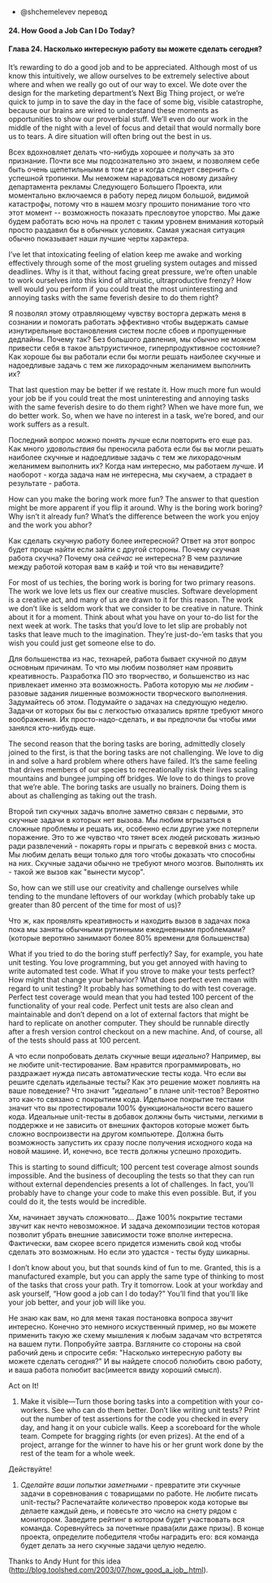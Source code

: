 - @shchemelevev перевод

#### 24. How Good a Job Can I Do Today?

#### Глава 24. Насколько интересную работу вы можете сделать сегодня?



It’s rewarding to do a good job and to be appreciated. Although most of us 
know this intuitively, we allow ourselves to be extremely selective about 
where and when we really go out of our way to excel. We dote over the design 
for the marketing department’s Next Big Thing project, or we’re quick to 
jump in to save the day in the face of some big, visible catastrophe, because 
our brains are wired to understand these moments as opportunities to show our 
proverbial stuff. We’ll even do our work in the middle of the night with a 
level of focus and detail that would normally bore us to tears. A dire 
situation will often bring out the best in us.

Всех вдохновляет делать что-нибудь хорошее и получать за это признание. 
Почти все мы подсознательно это знаем, и позволяем себе быть очень 
щепетильными в том где и когда следует свернить с успешной тропинки. Мы 
неможем нарадоваться новому дизайну департамента рекламы Следующего Большего 
Проекта, или моментально включаемся в работу перед лицом большой, видимой 
катастрофы, потому что в нашем мозгу прошито понимание того что этот момент -- 
возможность показать пресловутое упорство. Мы даже будем работать всю ночь 
на пролет с таким уровнем внимания который просто раздавил бы в обычных 
условиях. Самая ужасная ситуация обычно показывает наши лучшие черты 
характера.



I’ve let that intoxicating feeling of elation keep me awake and working 
effectively through some of the most grueling system outages and missed 
deadlines. Why is it that, without facing great pressure, we’re often unable 
to work ourselves into this kind of altruistic, ultraproductive frenzy? How 
well would you perform if you could treat the most uninteresting and annoying 
tasks with the same feverish desire to do them right?

Я позволял этому отравляющему чувству восторга держать меня в сознании и 
помогать работать эффективно чтобы выдержать самые изнутирельные 
востановления систем после сбоев и пропущенные дедлайны. Почему так? Без 
большого давления, мы обычно не можем привести себя в такое альтруистичное, 
гиперпродуктивное состояние? Как хороше бы вы работали если бы могли 
решать наиболее скучные и надоедливые задачь с тем же лихорадочным 
желанимем выполнить их?



That last question may be better if we restate it. How much more fun would your 
job be if you could treat the most uninteresting and annoying tasks with the 
same feverish desire to do them right? When we have more fun, we do better 
work. So, when we have no interest in a task, we’re bored, and our work suffers 
as a result.

Последний вопрос можно понять лучше если повторить его еще раз. Как много 
_удовольствия_ бы преносила работа если бы вы могли решать наиболее скучные и 
надоедливые задачь с тем же лихорадочным желанимем выполнить их? Когда нам 
интересно, мы работаем лучше. И наоборот - когда задача нам не интересна, мы 
скучаем, а страдает в результате - работа.


How can you make the boring work more fun? The answer to that question might 
be more apparent if you flip it around. Why is the boring work boring? Why 
isn’t it already fun? What’s the difference between the work you enjoy and 
the work you abhor?

Как сделать скучную работу более интересной? Ответ на этот вопрос будет проще 
найти если зайти с другой стороны. Почему скучная работа скучна? Почему она 
_сейчас_ не интересна? В чем различие между работой которая вам в кайф и той 
что вы ненавидите?



For most of us techies, the boring work is boring for two primary reasons. The 
work we love lets us flex our creative muscles. Software development is a 
creative act, and many of us are drawn to it for this reason. The work we 
don’t like is seldom work that we consider to be creative in nature. Think 
about it for a moment. Think about what you have on your to-do list for the 
next week at work. The tasks that you’d love to let slip are probably not 
tasks that leave much to the imagination. They’re just-do-’em tasks that 
you wish you could just get someone else to do.

Для большенства из нас, технарей, работа бывает скучной по двум основным 
причинам. То что мы любим позволяет нам проявить креативность. Разработка ПО 
это творчество, и большенство из нас привлекает именно эта возможность. 
Работа которую мы _не любим_ - разовые задания лишенные возможности 
творческого выполнения. Задумайтесь об этом. Подумайте о задачах на следующую 
неделю. Задачи от которых бы вы с легкостью отказались врятле требуют 
много воображения. Их просто-надо-сделать, и вы предпочли бы чтобы ими 
занялся кто-нибудь еще.



The second reason that the boring tasks are boring, admittedly closely joined 
to the first, is that the boring tasks are not challenging. We love to dig in 
and solve a hard problem where others have failed. It’s the same feeling that 
drives members of our species to recreationally risk their lives scaling 
mountains and bungee jumping off bridges. We love to do things to prove that 
we’re able. The boring tasks are usually no brainers. Doing them is about as 
challenging as taking out the trash.

Второй тип скучных задачь вполне заметно связан с первыми, это скучные задачи 
в которых нет вызова. Мы любим вгрызаться в сложные проблемы и решать их, 
особенно если другие уже потерпели поражение. Это то же чувство что тянет всех 
людей рисковать жизнью ради развлечений - покарять горы и прыгать с веревкой 
вниз с моста. Мы любим делать вещи только для того чтобы доказать что способны 
на них. Скучные задачи обычно не требуют много мозгов. Выполнять их - такой 
же вызов как "вынести мусор".



So, how can we still use our creativity and challenge ourselves while tending 
to the mundane leftovers of our workday (which probably take up greater than 
80 percent of the time for most of us)?

Что ж, как проявлять креативность и находить вызов в задачах пока пока мы 
заняты обычными рутинными ежедневными проблемами? (которые веротяно занимают 
более 80% времени для большенства)



What if you tried to do the boring stuff perfectly? Say, for example, you hate 
unit testing. You love programming, but you get annoyed with having to write 
automated test code. What if you strove to make your tests perfect? How might 
that change your behavior? What does perfect even mean with regard to unit 
testing? It probably has something to do with test coverage. Perfect test 
coverage would mean that you had tested 100 percent of the functionality of 
your real code. Perfect unit tests are also clean and maintainable and don’t 
depend on a lot of external factors that might be hard to replicate on another 
computer.  They should be runnable directly after a fresh version control 
checkout on a new machine. And, of course, all of the tests should pass at 100 
percent.

А что если попробовать делать скучные вещи _идеально_? Например, вы не любите 
unit-тестирование. Вам нравится программировать, но раздражает нужда писать 
автоматические тесты кода. Что если вы решите сделать идельаные тесты? Как 
это решение может повлиять на ваше поведение? Что значит _"идеально"_ в плане 
unit-тестов? Вероятно это как-то связано с покрытием кода. Идельное покрытие 
тестами значит что вы протестировали 100% функциональности всего вашего кода.
Идеальные unit-тесты в добавок должны быть чистыми, легкими в поддержке и не 
зависить от внешних факторов которые может быть сложно воспроизвести на 
другом компьютере. Должна быть возможность запустить их сразу после получения 
исходного кода на новой машине. И, конечно, все теств должны успешно проходить.



This is starting to sound difficult; 100 percent test coverage almost sounds 
impossible. And the business of decoupling the tests so that they can run 
without external dependencies presents a lot of challenges. In fact, you’ll 
probably have to change your code to make this even possible. But, if you 
could do it, the tests would be incredible.

Хм, начинает звучать сложновато... Даже 100% покрытие тестами звучит как 
нечто невозможное. И задача декомпозиции тестов которая позволит убрать 
внешние зависимости тоже вполне интересна. Фактически, вам скорее всего 
придется изменить свой код чтобы сделать это возможным. Но если это 
удастся - тесты буду шикарны.



I don’t know about you, but that sounds kind of fun to me. Granted, this is a 
manufactured example, but you can apply the same type of thinking to most of 
the tasks that cross your path. Try it tomorrow.  Look at your workday and ask 
yourself, “How good a job can I do today?” You’ll find that you’ll like your 
job better, and your job will like you.

Не знаю как вам, но для меня такая постановка вопроса звучит интересно. 
Конечно это немного искуственный пример, но вы можете применить такую же схему 
мышления к любым задачам что встретятся на вашем пути. Попробуйте завтра. 
Взгляните со стороны на свой рабочий день и спросите себя: "Насколько 
интересную работу вы можете сделать сегодня?" И вы найдете способ полюбить 
свою работу, и ваша работа полюбит вас(имеется ввиду хороший смысл).


Act on It!
1. Make it visible—Turn those boring tasks into a competition with your 
co-workers. See who can do them better. Don’t like writing unit tests? Print 
out the number of test assertions for the code you checked in every day, and 
hang it on your cubicle walls. Keep a scoreboard for the whole team. Compete 
for bragging rights (or even prizes). At the end of a project, arrange for 
the winner to have his or her grunt work done by the rest of the team for a 
whole week.



Действуйте!
1. _Сделайте ваши попытки заметными_ - превратите эти скучные задачи в 
соревнования с товарищами по работе. Не любите писать unit-тесты? Распечатайте 
количество проверок кода которые вы делаете каждый день, и повесьте это число 
на снету рядом с монитором. Заведите рейтинг в котором будет участвовать 
вся команда. Соревнуйтесь за почетные права(или даже призы). В конце проекта, 
определите победителя чтобы наградить его: вся команда будет делать за него 
скучные задачи целую неделю.

Thanks to Andy Hunt for this idea (http://blog.toolshed.com/2003/07/how_good_a_job_.html).
